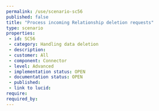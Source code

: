 ```yaml
---
permalink: /use/scenario-sc56
published: false
title: "Process incoming Relationship deletion requests"
type: scenario
properties:
 - id: SC56
 - category: Handling data deletion
 - description: 
 - customer: All
 - component: Connector
 - level: Advanced
 - implementation status: OPEN
 - documentation status: OPEN
 - published: 
 - link to lucid: 
require:
required_by:
---
```

